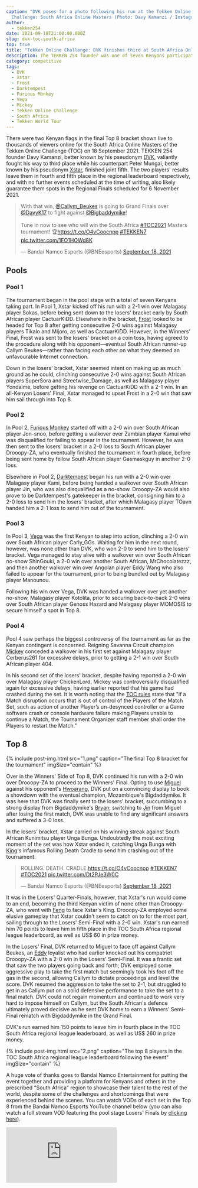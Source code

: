```yaml
---
caption: "DVK poses for a photo following his run at the Tekken Online
  Challenge: South Africa Online Masters (Photo: Davy Kamanzi / Instagram)"
author:
  - tekken254
date: 2021-09-18T21:00:00.000Z
slug: dvk-toc-south-africa
top: true
title: "Tekken Online Challenge: DVK finishes third at South Africa Online Masters"
description: The TEKKEN 254 founder was one of seven Kenyans participating in the event.
category: competitive
tags:
  - DVK
  - Xstar
  - Frost
  - Darktempest
  - Furious Monkey
  - Vega
  - Mickey
  - Tekken Online Challenge
  - South Africa
  - Tekken World Tour
---
```

<p>There were two Kenyan flags in the final Top 8 bracket shown live to thousands of viewers online for the South Africa Online Masters of the Tekken Online Challenge (TOC) on 18 September 2021. TEKKEN 254 founder Davy Kamanzi, better known by his pseudonym <a href="/circuit/tekken/profile.html?id=4092983" target="_blank">DVK</a>, valiantly fought his way to third place while his counterpart Peter Mungai, better known by his pseudonym <a href="/circuit/tekken/profile.html?id=4183920" target="_blank">Xstar</a>, finished joint fifth. The two players' results leave them in fourth and fifth place in the regional leaderboard respectively, and with no further events scheduled at the time of writing, also likely guarantee them spots in the Regional Finals scheduled for 6 November 2021.

<div class="d-flex justify-content-center">
    <blockquote class="twitter-tweet"><p lang="en" dir="ltr">With that win, <a href="https://twitter.com/Callym_Beukes?ref_src=twsrc%5Etfw">@Callym_Beukes</a> is going to Grand Finals over <a href="https://twitter.com/DavyK17?ref_src=twsrc%5Etfw">@DavyK17</a> to fight against <a href="https://twitter.com/Bigbaddymike?ref_src=twsrc%5Etfw">@Bigbaddymike</a>!<br><br>Tune in now to see who will win the South Africa <a href="https://twitter.com/hashtag/TOC2021?src=hash&amp;ref_src=twsrc%5Etfw">#TOC2021</a> Masters tournament! 🏆<a href="https://t.co/O4vCoocnpp">https://t.co/O4vCoocnpp</a> <a href="https://twitter.com/hashtag/TEKKEN7?src=hash&amp;ref_src=twsrc%5Etfw">#TEKKEN7</a> <a href="https://t.co/1EO1HOWd8K">pic.twitter.com/1EO1HOWd8K</a></p>&mdash; Bandai Namco Esports (@BNEesports) <a href="https://twitter.com/BNEesports/status/1439236021439250445?ref_src=twsrc%5Etfw">September 18, 2021</a></blockquote> <script async src="https://platform.twitter.com/widgets.js" charset="utf-8"></script>
</div>

<section>
    <h2 class="site-red uppercase">Pools</h2>
    <h3 class="site-green uppercase">Pool 1</h3>
    <p>The tournament began in the pool stage with a total of seven Kenyans taking part. In Pool 1, Xstar kicked off his run with a 2-1 win over Malagasy player Sokas, before being sent down to the losers' bracket early by South African player CactuarKiDD. Elsewhere in the bracket, <a href="/circuit/tekken/profile.html?id=4644523" target="_blank">Frost</a> looked to be headed for Top 8 after getting consecutive 2-0 wins against Malagasy players Tikalo and Mijoro, as well as CactuarKiDD. However, in the Winners' Final, Frost was sent to the losers' bracket on a coin toss, having agreed to the procedure along with his opponent&mdash;eventual South African runner-up Callym Beukes&mdash;rather than facing each other on what they deemed an unfavourable Internet connection.</p> 
    <p>Down in the losers' bracket, Xstar seemed intent on making up as much ground as he could, clinching consecutive 2-0 wins against South African players SuperSora and Streetwise_Damage, as well as Malagasy player Yondaime, before getting his revenge on CactuarKiDD with a 2-1 win. In an all-Kenyan Losers' Final, Xstar managed to upset Frost in a 2-0 win that saw him sail through into Top 8.</p>
    <h3 class="site-green uppercase">Pool 2</h3>
    <p>In Pool 2, <a href="/circuit/tekken/profile.html?id=3798058" target="_blank">Furious Monkey</a> started off with a 2-0 win over South African player Jon-snoo, before getting a walkover over Zambian player Kamui who was disqualified for failing to appear in the tournament. However, he was then sent to the losers' bracket in a 2-0 loss to South African player Drooopy-ZA, who eventually finished the tournament in fourth place, before being sent home by fellow South African player Gasmaskguy in another 2-0 loss.</p>
    <p>Elsewhere in Pool 2, <a href="/circuit/tekken/profile.html?id=0749083" target="_blank">Darktempest</a> began his run with a 2-0 win over Malagasy player Kami, before being handed a walkover over South African player Jin, who was also disqualified as a no-show. Drooopy-ZA would also prove to be Darktempest's gatekeeper in the bracket, consigning him to a 2-0 loss to send him the losers' bracket, after which Malagasy player TOavn handed him a 2-1 loss to send him out of the tournament.</p>
    <h3 class="site-green uppercase">Pool 3</h3>
    <p>In Pool 3, <a href="/circuit/tekken/profile.html?id=7167649" target="_blank">Vega</a> was the first Kenyan to step into action, clinching a 2-0 win over South African player Carly_GGs. Waiting for him in the next round, however, was none other than DVK, who won 2-0 to send him to the losers' bracket. Vega managed to stay alive with a walkover win over South African no-show ShinGouki, a 2-0 win over another South African, MrChocolatezzz, and then another walkover win over Angolan player Eddy Wang who also failed to appear for the tournament, prior to being bundled out by Malagasy player Manounou.</p>
    <p>Following his win over Vega, DVK was handed a walkover over yet another no-show, Malagasy player Kotolita, prior to securing back-to-back 2-0 wins over South African player Genoss Hazard and Malagasy player MOMOSIS to secure himself a spot in Top 8.</p>
    <h3 class="site-green uppercase">Pool 4</h3>
    <p>Pool 4 saw perhaps the biggest controversy of the tournament as far as the Kenyan contingent is concerned. Reigning Savanna Circuit champion <a href="/circuit/tekken/profile.html?id=2907096" target="_blank">Mickey</a> conceded a walkover in his first set against Malagasy player Cerberus261 for excessive delays, prior to getting a 2-1 win over South African player 404.</p>
    <p>In his second set of the losers' bracket, despite having reported a 2-0 win over Malagasy player ChickenLord, Mickey was controversially disqualified again for excessive delays, having earlier reported that his game had crashed during the set. It is worth noting that the <a href="https://www.bandainamcoent.com/legal/community-events/official-rules-toc2021" target="_blank">TOC rules</a> state that "if a Match disruption occurs that is out of control of the Players of the Match Set, such as action of another Player’s un-desynced controller or a Game software crash or console hardware failure making Players unable to continue a Match, the Tournament Organizer staff member shall order the Players to restart the Match."</p>
</section>

<section>
    <h2 class="site-red uppercase">Top 8</h2>
    {% include post-img.html src="1.png" caption="The final Top 8 bracket for the tournament" imgSize="contain" %}
    <p>Over in the Winners' Side of Top 8, DVK continued his run with a 2-0 win over Drooopy-ZA to proceed to the Winners' Final. Opting to use <a href="/guides/character.html?view=miguel" target="_blank">Miguel</a> against his opponent's <a href="/guides/character.html?view=hwoarang" target="_blank">Hwoarang</a>, DVK put on a convincing display to book a showdown with the eventual champion, Mozambique's Bigdaddymike. It was here that DVK was finally sent to the losers' bracket, succumbing to a strong display from Bigdaddymike's <a href="/guides/character.html?view=bryan">Bryan</a>; switching to <a href="/guides/character.html?view=jin">Jin</a> from Miguel after losing the first match, DVK was unable to find any significant answers and suffered a 3-0 loss.</p>
    <p>In the losers' bracket, Xstar carried on his winning streak against South African Kunimitsu player Unga Bunga. Undoubtedly the most exciting moment of the set was how Xstar ended it, catching Unga Bunga with <a href="/guides/character.html?view=king">King</a>'s infamous Rolling Death Cradle to send him crashing out of the tournament.</p>
    <div class="d-flex justify-content-center">
        <blockquote class="twitter-tweet"><p lang="en" dir="ltr">ROLLING. DEATH. CRADLE.<a href="https://t.co/O4vCoocnpp">https://t.co/O4vCoocnpp</a> <a href="https://twitter.com/hashtag/TEKKEN7?src=hash&amp;ref_src=twsrc%5Etfw">#TEKKEN7</a> <a href="https://twitter.com/hashtag/TOC2021?src=hash&amp;ref_src=twsrc%5Etfw">#TOC2021</a> <a href="https://t.co/Dt2PJe3W0C">pic.twitter.com/Dt2PJe3W0C</a></p>&mdash; Bandai Namco Esports (@BNEesports) <a href="https://twitter.com/BNEesports/status/1439212626068705287?ref_src=twsrc%5Etfw">September 18, 2021</a></blockquote> <script async src="https://platform.twitter.com/widgets.js" charset="utf-8"></script>
    </div>
    <p>It was in the Losers' Quarter-Finals, however, that Xstar's run would come to an end, becoming the third Kenyan victim of none other than Drooopy-ZA, who went with <a href="/guides/character.html?view=feng">Feng</a> to face Xstar's King. Drooopy-ZA employed some elusive gameplay that Xstar couldn't seem to catch on to for the most part, sailing through to the Losers' Semi-Final with a 2-0 win. Xstar's run earned him 70 points to leave him in fifth place in the TOC South Africa regional league leaderboard, as well as US$ 60 in prize money.</p>
    <p>In the Losers' Final, DVK returned to Miguel to face off against Callym Beukes, an <a href="/guides/character.html?view=eddy">Eddy</a> loyalist who had earlier knocked out his compatriot Drooopy-ZA with a 2-0 win in the Losers' Semi-Final. It was a frantic set that saw the two players going back and forth; DVK employed some aggressive play to take the first match but seemingly took his foot off the gas in the second, allowing Callym to dictate proceedings and level the score. DVK resumed the aggression to take the set to 2-1, but struggled to get in as Callym put on a solid defensive performance to take the set to a final match. DVK could not regain momentum and continued to work very hard to impose himself on Callym, but the South African's defence ultimately proved decisive as he sent DVK home to earn a Winners' Semi-Final rematch with Bigdaddymike in the Grand Final.</p>
    <p>DVK's run earned him 150 points to leave him in fourth place in the TOC South Africa regional league leaderboard, as well as US$ 260 in prize money.</p>
    {% include post-img.html src="2.png" caption="The top 8 players in the TOC South Africa regional league leaderboard following the event" imgSize="contain" %}
</section>

<aside>
    <p>A huge vote of thanks goes to Bandai Namco Entertainment for putting the event together and providing a platform for Kenyans and others in the prescribed "South Africa" region to showcase their talent to the rest of the world, despite some of the challenges and shortcomings that were experienced behind the scenes. You can watch VODs of each set in the Top 8 from the Bandai Namco Esports YouTube channel below (you can also watch a full stream VOD featuring the pool stage Losers' Finals by <a href="https://www.youtube.com/watch?v=635IJXZmp0A" target="_blank">clicking here</a>).</p>
    <div class="video-container d-flex justify-content-center mb-3">
        <iframe class="video-showcase" src="https://www.youtube.com/embed/videoseries?list=PLjw4VUNxDgU6h8FnBU56d0-Ufpbfuyb-E" frameborder="0" allow="autoplay; encrypted-media" allowfullscreen></iframe>
    </div>
<aside>